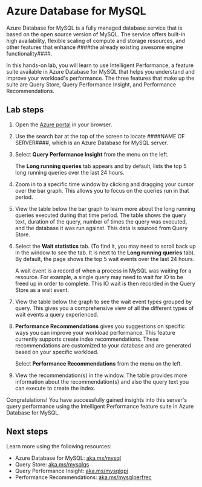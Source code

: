 # Azure Database for MySQL 
Azure Database for MySQL is a fully managed database service that is based on the open source version of MySQL. The service offers built-in high availability, flexible scaling of compute and storage resources, and other features that enhance ####the already existing awesome engine functionality####. 

In this hands-on lab, you will learn to use Intelligent Performance, a feature suite available in Azure Database for MySQL that helps you understand and improve your workload's performance. The three features that make up the suite are Query Store, Query Performance Insight, and Performance Recommendations. 


## Lab steps
1. Open the [Azure portal](portal.azure.com) in your browser. 

2. Use the search bar at the top of the screen to locate ####NAME OF SERVER####, which is an Azure Database for MySQL server. 

3. Select **Query Performance Insight** from the menu on the left.

   The **Long running queries** tab appears and by default, lists the top 5 long running queries over the last 24 hours. 

4. Zoom in to a specific time window by clicking and dragging your cursor over the bar graph. This allows you to focus on the queries run in that period. 

5. View the table below the bar graph to learn more about the long running queries executed during that time period. The table shows the query text, duration of the query, number of times the query was executed, and the database it was run against. This data is sourced from Query Store.

6. Select the **Wait statistics** tab. (To find it, you may need to scroll back up in the window to see the tab. It is next to the **Long running queries** tab). By default, the page shows the top 5 wait events over the last 24 hours. 

   A wait event is a record of when a process in MySQL was waiting for a resource. For example, a single query may need to wait for IO to be freed up in order to complete. This IO wait is then recorded in the Query Store as a wait event.

7. View the table below the graph to see the wait event types grouped by query. This gives you a comprehensive view of all the different types of wait events a query experienced. 

8. **Performance Recommendations** gives you suggestions on specific ways you can improve your workload performance. This feature currently supports create index recommendations. These recommendations are customized to your database and are generated based on your specific workload.

   Select **Performance Recommendations** from the menu on the left.

9. View the recommendation(s) in the window. The table provides more information about the recommendation(s) and also the query text you can execute to create the index. 
	

Congratulations! You have successfully gained insights into this server's query performance using the Intelligent Performance feature suite in Azure Database for MySQL.

## Next steps
Learn more using the following resources: 
- Azure Database for MySQL: [aka.ms/mysql](https://aka.ms/mysql) 
- Query Store: [aka.ms/mysqlqs](https://aka.ms/mysqlqs)
- Query Performance Insight: [aka.ms/mysqlqpi](https://aka.ms/mysqlqpi)
- Performance Recommendations: [aka.ms/mysqlperfrec](https://aka.ms/mysqlperfrec)

	
